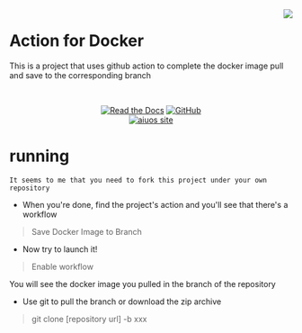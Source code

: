 <img src="https://cdn.jsdelivr.net/gh/shiyindaxiaojie/images/readme/icon.png" align="right" />

# Action for Docker

This is a project that uses github action to complete the docker image pull and save to the corresponding branch

<br/>
<p align="center">
   <a href="https://github.com/aiuos/action-for-docker/README.md" target="_blank"><img alt="Read the Docs" src="https://img.shields.io/badge/Docs-GetStarted-red?style=flat-square&logo=buffer"></a>
   <a href="https://github.com/aiuos/action-for-docker" target="_blank"><img alt="GitHub" src="https://img.shields.io/badge/GitHub-aiuos-d05577?style=flat-square&logo=github"></a>
   <br/>
   <a href="https://github.com/aiuos"><img alt="aiuos site" src="https://img.shields.io/badge/aiuos-pages-a06bc1?style=flat-square&logo=openai"></a>
</p>

# running

`It seems to me that you need to fork this project under your own repository` 

- When you're done, find the project's action and you'll see that there's a workflow 
> Save Docker Image to Branch

- Now try to launch it! 
> Enable workflow

You will see the docker image you pulled in the branch of the repository

- Use git to pull the branch or download the zip archive
> git clone [repository url] -b xxx
